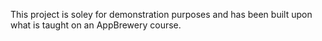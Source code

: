 This project is soley for demonstration purposes and has been built upon what is taught on an AppBrewery course.
